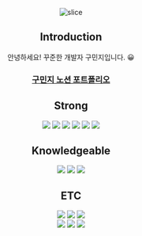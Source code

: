  <div align=center>

![slice](https://capsule-render.vercel.app/api?type=waving&color=auto&height=250&text=koominji&)

## Introduction 
안녕하세요! 꾸준한 개발자 구민지입니다. 😀 
### [구민지 노션 포트폴리오](https://icy-existence-5b7.notion.site/MINJI-KOO-d0f4f5722dcc463b8c75648392305cf8?pvs=4)

## Strong 
<img src="https://img.shields.io/badge/Python-0CAA41?style=flat&logo=Python&logoColor=white" />
<img src="https://img.shields.io/badge/FastAPI-31A8FF?style=flat&logo=FastAPI&logoColor=white" />
<img src="https://img.shields.io/badge/Kotlin-006272?style=flat&logo=Kotlin&logoColor=white" />
<img src="https://img.shields.io/badge/Android-ED1965?style=flat&logo=Android&logoColor=white" />
<img src="https://img.shields.io/badge/MySQL-4479A1?style=flat&logo=MySQL&logoColor=white"/>
<img src="https://img.shields.io/badge/ORACLE-F80000?style=flat-square&logo=oracle&logoColor=white"/>

## Knowledgeable
<img src="https://img.shields.io/badge/Java-FC6D26?style=flat&logo=Java&logoColor=white" />
<img src="https://img.shields.io/badge/Spring-6DB33F?style=flat&logo=spring&logoColor=white"/>
<img src="https://img.shields.io/badge/Docker-FFE005?style=flat&logo=Docker&logoColor=white" />	

## ETC
<img src="https://img.shields.io/badge/Git-F05032?style=flat&logo=Git&logoColor=white"/>
<img src="https://img.shields.io/badge/Github-181717?style=flat&logo=Github&logoColor=white" />
<img src="https://img.shields.io/badge/AWS-232F3E?style=flat&logo=Amazon AWS&logoColor=white"/><br>
<img src="https://img.shields.io/badge/MicrosoftAzure-FFE005?style=flat&logo=MicrosoftAzure&logoColor=white" />	
<img src="https://img.shields.io/badge/GoogleCloud-4285F4?style=flat&logo=GoogleCloud&logoColor=white" />
<img src="https://img.shields.io/badge/Pytorch-F01428?style=flat&logo=Pytorch&logoColor=white" />


</div>
